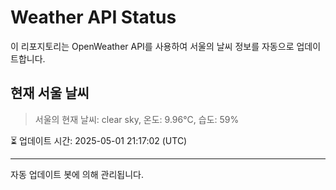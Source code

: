 
# Weather API Status

이 리포지토리는 OpenWeather API를 사용하여 서울의 날씨 정보를 자동으로 업데이트합니다.

## 현재 서울 날씨
> 서울의 현재 날씨: clear sky, 온도: 9.96°C, 습도: 59%

⏳ 업데이트 시간: 2025-05-01 21:17:02 (UTC)

---
자동 업데이트 봇에 의해 관리됩니다.
